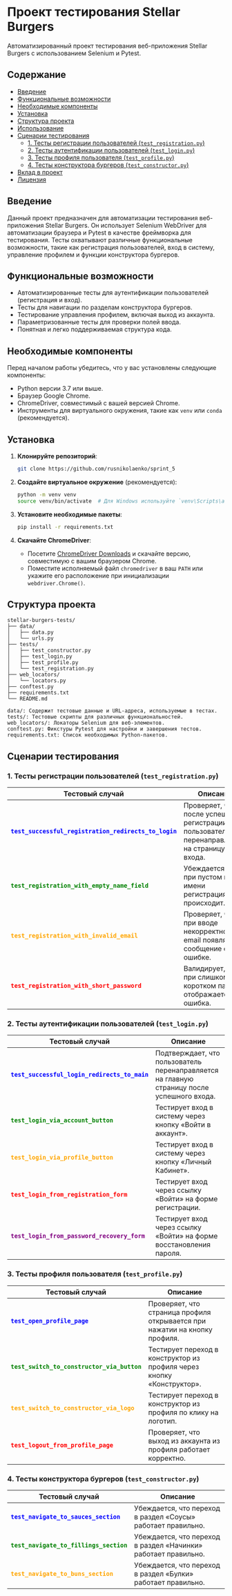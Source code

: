 # Проект тестирования Stellar Burgers

Автоматизированный проект тестирования веб-приложения Stellar Burgers с использованием Selenium и Pytest.

## Содержание

- [Введение](#введение)
- [Функциональные возможности](#функциональные-возможности)
- [Необходимые компоненты](#необходимые-компоненты)
- [Установка](#установка)
- [Структура проекта](#структура-проекта)
- [Использование](#использование)
- [Сценарии тестирования](#сценарии-тестирования)
  - [1. Тесты регистрации пользователей (`test_registration.py`)](#1-тесты-регистрации-пользователей-test_registrationpy)
  - [2. Тесты аутентификации пользователей (`test_login.py`)](#2-тесты-аутентификации-пользователей-test_loginpy)
  - [3. Тесты профиля пользователя (`test_profile.py`)](#3-тесты-профиля-пользователя-test_profilepy)
  - [4. Тесты конструктора бургеров (`test_constructor.py`)](#4-тесты-конструктора-бургеров-test_constructorpy)
- [Вклад в проект](#вклад-в-проект)
- [Лицензия](#лицензия)

## Введение

Данный проект предназначен для автоматизации тестирования веб-приложения Stellar Burgers. Он использует Selenium WebDriver для автоматизации браузера и Pytest в качестве фреймворка для тестирования. Тесты охватывают различные функциональные возможности, такие как регистрация пользователей, вход в систему, управление профилем и функции конструктора бургеров.

## Функциональные возможности

- Автоматизированные тесты для аутентификации пользователей (регистрация и вход).
- Тесты для навигации по разделам конструктора бургеров.
- Тестирование управления профилем, включая выход из аккаунта.
- Параметризованные тесты для проверки полей ввода.
- Понятная и легко поддерживаемая структура кода.

## Необходимые компоненты

Перед началом работы убедитесь, что у вас установлены следующие компоненты:

- Python версии 3.7 или выше.
- Браузер Google Chrome.
- ChromeDriver, совместимый с вашей версией Chrome.
- Инструменты для виртуального окружения, такие как `venv` или `conda` (рекомендуется).

## Установка

1. **Клонируйте репозиторий**:

    ```bash
    git clone https://github.com/rusnikolaenko/sprint_5
    ```

2. **Создайте виртуальное окружение** (рекомендуется):

    ```bash
    python -m venv venv
    source venv/bin/activate  # Для Windows используйте `venv\Scripts\activate`
    ```

3. **Установите необходимые пакеты**:

    ```bash
    pip install -r requirements.txt
    ```

4. **Скачайте ChromeDriver**:

    - Посетите [ChromeDriver Downloads](https://sites.google.com/a/chromium.org/chromedriver/downloads) и скачайте версию, совместимую с вашим браузером Chrome.
    - Поместите исполняемый файл `chromedriver` в ваш `PATH` или укажите его расположение при инициализации `webdriver.Chrome()`.

## Структура проекта

```plaintext
stellar-burgers-tests/
├── data/
│   ├── data.py
│   └── urls.py
├── tests/
│   ├── test_constructor.py
│   ├── test_login.py
│   ├── test_profile.py
│   └── test_registration.py
├── web_locators/
│   └── locators.py
├── conftest.py
├── requirements.txt
└── README.md
```

```
data/: Содержит тестовые данные и URL-адреса, используемые в тестах.
tests/: Тестовые скрипты для различных функциональностей.
web_locators/: Локаторы Selenium для веб-элементов.
conftest.py: Фикстуры Pytest для настройки и завершения тестов.
requirements.txt: Список необходимых Python-пакетов.
```

## Сценарии тестирования

### 1. Тесты регистрации пользователей (`test_registration.py`)

| Тестовый случай                                       | Описание                                                                                              |
|-------------------------------------------------------|-------------------------------------------------------------------------------------------------------|
| <span style="color:blue;">**`test_successful_registration_redirects_to_login`**</span> | Проверяет, что после успешной регистрации пользователь перенаправляется на страницу входа.           |
| <span style="color:green;">**`test_registration_with_empty_name_field`**</span>        | Убеждается, что при пустом поле имени регистрация не происходит.                                     |
| <span style="color:orange;">**`test_registration_with_invalid_email`**</span>           | Проверяет, что при вводе некорректного email появляется сообщение об ошибке.                          |
| <span style="color:red;">**`test_registration_with_short_password`**</span>              | Валидирует, что при слишком коротком пароле отображается ошибка.                                     |

### 2. Тесты аутентификации пользователей (`test_login.py`)

| Тестовый случай                                         | Описание                                                                                              |
|---------------------------------------------------------|-------------------------------------------------------------------------------------------------------|
| <span style="color:blue;">**`test_successful_login_redirects_to_main`**</span>         | Подтверждает, что пользователь перенаправляется на главную страницу после успешного входа.           |
| <span style="color:green;">**`test_login_via_account_button`**</span>                   | Тестирует вход в систему через кнопку «Войти в аккаунт».                                             |
| <span style="color:orange;">**`test_login_via_profile_button`**</span>                   | Тестирует вход в систему через кнопку «Личный Кабинет».                                             |
| <span style="color:red;">**`test_login_from_registration_form`**</span>                  | Тестирует вход через ссылку «Войти» на форме регистрации.                                           |
| <span style="color:purple;">**`test_login_from_password_recovery_form`**</span>          | Тестирует вход через ссылку «Войти» на форме восстановления пароля.                                 |

### 3. Тесты профиля пользователя (`test_profile.py`)

| Тестовый случай                                         | Описание                                                                                              |
|---------------------------------------------------------|-------------------------------------------------------------------------------------------------------|
| <span style="color:blue;">**`test_open_profile_page`**</span>                          | Проверяет, что страница профиля открывается при нажатии на кнопку профиля.                           |
| <span style="color:green;">**`test_switch_to_constructor_via_button`**</span>            | Тестирует переход в конструктор из профиля через кнопку «Конструктор».                                |
| <span style="color:orange;">**`test_switch_to_constructor_via_logo`**</span>              | Тестирует переход в конструктор из профиля по клику на логотип.                                      |
| <span style="color:red;">**`test_logout_from_profile_page`**</span>                     | Проверяет, что выход из аккаунта из профиля работает корректно.                                      |

### 4. Тесты конструктора бургеров (`test_constructor.py`)

| Тестовый случай                                         | Описание                                                                                              |
|---------------------------------------------------------|-------------------------------------------------------------------------------------------------------|
| <span style="color:blue;">**`test_navigate_to_sauces_section`**</span>                | Убеждается, что переход в раздел «Соусы» работает правильно.                                         |
| <span style="color:green;">**`test_navigate_to_fillings_section`**</span>              | Убеждается, что переход в раздел «Начинки» работает правильно.                                       |
| <span style="color:orange;">**`test_navigate_to_buns_section`**</span>                  | Убеждается, что переход в раздел «Булки» работает правильно.                                        |


